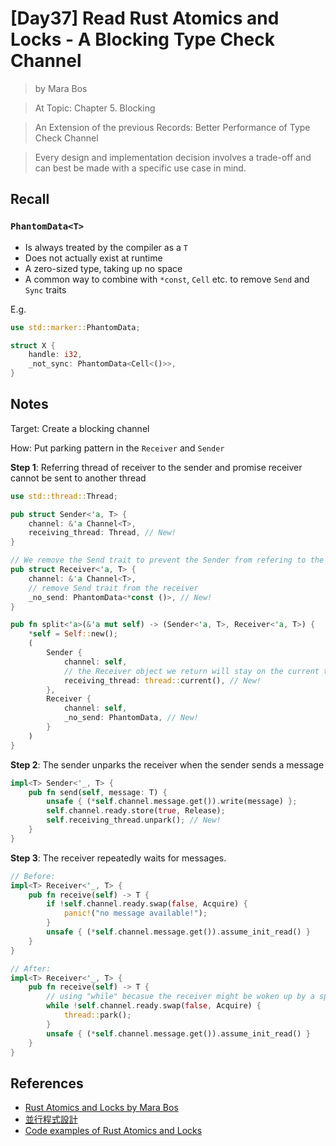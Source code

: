 # [Day37] Read Rust Atomics and Locks - A Blocking Type Check Channel

> by Mara Bos

> At Topic: Chapter 5. Blocking

> An Extension of the previous Records: Better Performance of Type Check Channel

> Every design and implementation decision involves a trade-off and can best be made with a specific use case in mind.

## Recall

### `PhantomData<T>`

- Is always treated by the compiler as a `T`
- Does not actually exist at runtime
- A zero-sized type, taking up no space 
- A common way to combine with `*const`, `Cell` etc. to remove `Send` and `Sync` traits

E.g.

```rust
use std::marker::PhantomData;

struct X {
    handle: i32,
    _not_sync: PhantomData<Cell<()>>,
}
```

## Notes

Target: Create a blocking channel

How: Put parking pattern in the `Receiver` and `Sender`

**Step 1**: Referring thread of receiver to the sender and promise receiver cannot be sent to another thread

```rust
use std::thread::Thread;

pub struct Sender<'a, T> {
    channel: &'a Channel<T>,
    receiving_thread: Thread, // New!
}

// We remove the Send trait to prevent the Sender from refering to the wrong thread
pub struct Receiver<'a, T> {
    channel: &'a Channel<T>,
    // remove Send trait from the receiver
    _no_send: PhantomData<*const ()>, // New!
}

pub fn split<'a>(&'a mut self) -> (Sender<'a, T>, Receiver<'a, T>) {
    *self = Self::new();
    (
        Sender {
            channel: self,
            // the Receiver object we return will stay on the current thread
            receiving_thread: thread::current(), // New!
        },
        Receiver {
            channel: self,
            _no_send: PhantomData, // New!
        }
    )
}
```

**Step 2**: The sender unparks the receiver when the sender sends a message

```rust
impl<T> Sender<'_, T> {
    pub fn send(self, message: T) {
        unsafe { (*self.channel.message.get()).write(message) };
        self.channel.ready.store(true, Release);
        self.receiving_thread.unpark(); // New!
    }
}
```

**Step 3**: The receiver repeatedly waits for messages.

```rust
// Before:
impl<T> Receiver<'_, T> {
    pub fn receive(self) -> T {
        if !self.channel.ready.swap(false, Acquire) {
            panic!("no message available!");
        }
        unsafe { (*self.channel.message.get()).assume_init_read() }
    }
}

// After:
impl<T> Receiver<'_, T> {
    pub fn receive(self) -> T {
        // using "while" becasue the receiver might be woken up by a spurious wakeup
        while !self.channel.ready.swap(false, Acquire) {
            thread::park();
        }
        unsafe { (*self.channel.message.get()).assume_init_read() }
    }
}
```

## References

- [Rust Atomics and Locks by Mara Bos](https://marabos.nl/atomics/)
- [並行程式設計](https://hackmd.io/@sysprog/concurrency/https%3A%2F%2Fhackmd.io%2F%40sysprog%2FS1AMIFt0D)
- [Code examples of Rust Atomics and Locks](https://github.com/m-ou-se/rust-atomics-and-locks)
